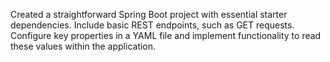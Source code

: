 Created a straightforward Spring Boot project with essential starter dependencies.
Include basic REST endpoints, such as GET requests.
Configure key properties in a YAML file and implement functionality to read these values within the application.
